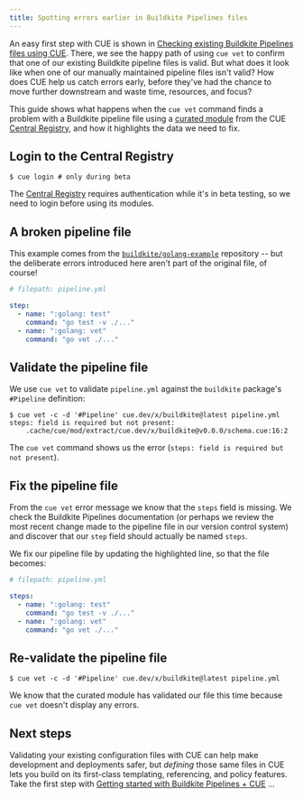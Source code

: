 ```yaml
---
title: Spotting errors earlier in Buildkite Pipelines files
---
```


An easy first step with CUE is shown in
[Checking existing Buildkite Pipelines files using CUE]({{<relref"checking-existing-buildkite-pipelines-files">}}).
There, we see the happy path of using `cue vet` to confirm that one of our
existing Buildkite pipeline files is valid.
But what does it look like when one of our manually maintained pipeline files
isn't valid?
How does CUE help us catch errors early, before they've had the chance to move
further downstream and waste time, resources, and focus?

This guide shows what happens when the `cue vet` command finds a problem with a
Buildkite pipeline file using a
[curated module](/getting-started/buildkite-pipelines/) from the
CUE [Central Registry](https://registry.cue.works),
and how it highlights the data we need to fix.

## Login to the Central Registry

```text { title="TERMINAL" type="terminal" codeToCopy="Y3VlIGxvZ2luICMgb25seSBkdXJpbmcgYmV0YQ==" }
$ cue login # only during beta
```
The
[Central Registry](https://registry.cue.works)
requires authentication while it's in beta testing,
so we need to login before using its modules.

## A broken pipeline file

This example comes from the
[`buildkite/golang-example`](https://github.com/buildkite/golang-example)
repository -- but the deliberate errors introduced here aren't part of the
original file, of course!

```yml { title="pipeline.yml" codeToCopy="c3RlcDoKICAtIG5hbWU6ICI6Z29sYW5nOiB0ZXN0IgogICAgY29tbWFuZDogImdvIHRlc3QgLXYgLi8uLi4iCiAgLSBuYW1lOiAiOmdvbGFuZzogdmV0IgogICAgY29tbWFuZDogImdvIHZldCAuLy4uLiIK" }
# filepath: pipeline.yml

step:
  - name: ":golang: test"
    command: "go test -v ./..."
  - name: ":golang: vet"
    command: "go vet ./..."
```

## Validate the pipeline file

We use `cue vet` to validate `pipeline.yml` against the `buildkite` package's `#Pipeline` definition:

```text { title="TERMINAL" type="terminal" codeToCopy="Y3VlIHZldCAtYyAtZCAnI1BpcGVsaW5lJyBjdWUuZGV2L3gvYnVpbGRraXRlQGxhdGVzdCBwaXBlbGluZS55bWw=" }
$ cue vet -c -d '#Pipeline' cue.dev/x/buildkite@latest pipeline.yml
steps: field is required but not present:
    .cache/cue/mod/extract/cue.dev/x/buildkite@v0.0.0/schema.cue:16:2
```

The `cue vet` command shows us the error (`steps: field is required but not
present`).

## Fix the pipeline file

From the `cue vet` error message we know that the `steps` field is missing.
We check the Buildkite Pipelines documentation (or perhaps we review the most recent
change made to the pipeline file in our version control system) and discover
that our `step` field should actually be named `steps`.

We fix our pipeline file by updating the highlighted line, so that the file
becomes:

```yml { title="pipeline.yml" codeToCopy="c3RlcHM6CiAgLSBuYW1lOiAiOmdvbGFuZzogdGVzdCIKICAgIGNvbW1hbmQ6ICJnbyB0ZXN0IC12IC4vLi4uIgogIC0gbmFtZTogIjpnb2xhbmc6IHZldCIKICAgIGNvbW1hbmQ6ICJnbyB2ZXQgLi8uLi4iCg==" hl_lines=3 }
# filepath: pipeline.yml

steps:
  - name: ":golang: test"
    command: "go test -v ./..."
  - name: ":golang: vet"
    command: "go vet ./..."
```

## Re-validate the pipeline file

```text { title="TERMINAL" type="terminal" codeToCopy="Y3VlIHZldCAtYyAtZCAnI1BpcGVsaW5lJyBjdWUuZGV2L3gvYnVpbGRraXRlQGxhdGVzdCBwaXBlbGluZS55bWw=" }
$ cue vet -c -d '#Pipeline' cue.dev/x/buildkite@latest pipeline.yml
```

We know that the curated module has validated our file this time because `cue
vet` doesn't display any errors.

## Next steps

Validating your existing configuration files with CUE can help make development
and deployments safer, but *defining* those same files in CUE lets you build on
its first-class templating, referencing, and policy features. Take the first
step with
[Getting started with Buildkite Pipelines + CUE]({{<relref"getting-started-with-buildkite-cue">}})
...
